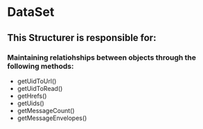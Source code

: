 # DataSet
## This Structurer is responsible for:
### Maintaining relatiohships between objects through the following methods: 
* getUidToUrl()
* getUidToRead()
* getHrefs()
* getUids()
* getMessageCount()
* getMessageEnvelopes()
